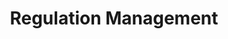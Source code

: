 ---
layout: standards
permalink: /fibf-rm/
title: Regulation Management
sub-title: Regulation Management
sec-title: Regulation Management Standards Lead
sec-name: GSA
---